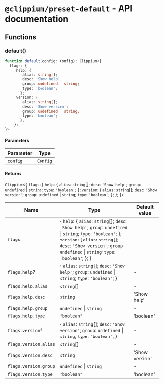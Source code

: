 # `@clippium/preset-default` - API documentation

## Functions

### default()

```ts
function default(config: Config): Clippium<{
  flags: {
     help: {
        alias: string[];
        desc: 'Show help';
        group: undefined | string;
        type: 'boolean';
       };
     version: {
        alias: string[];
        desc: 'Show version';
        group: undefined | string;
        type: 'boolean';
       };
    };
}>
```

#### Parameters

| Parameter | Type |
| ------ | ------ |
| `config` | `Config` |

#### Returns

`Clippium`\<\{
  `flags`: \{
     `help`: \{
        `alias`: `string`[];
        `desc`: `'Show help'`;
        `group`: `undefined` \| `string`;
        `type`: `'boolean'`;
       \};
     `version`: \{
        `alias`: `string`[];
        `desc`: `'Show version'`;
        `group`: `undefined` \| `string`;
        `type`: `'boolean'`;
       \};
    \};
 \}\>

| Name | Type | Default value |
| ------ | ------ | ------ |
| `flags` | \{ `help`: \{ `alias`: `string`[]; `desc`: `'Show help'`; `group`: `undefined` \| `string`; `type`: `'boolean'`; \}; `version`: \{ `alias`: `string`[]; `desc`: `'Show version'`; `group`: `undefined` \| `string`; `type`: `'boolean'`; \}; \} | - |
| `flags.help`? | \{ `alias`: `string`[]; `desc`: `'Show help'`; `group`: `undefined` \| `string`; `type`: `'boolean'`; \} | - |
| `flags.help.alias` | `string`[] | - |
| `flags.help.desc` | `string` | 'Show help' |
| `flags.help.group` | `undefined` \| `string` | - |
| `flags.help.type` | `"boolean"` | 'boolean' |
| `flags.version`? | \{ `alias`: `string`[]; `desc`: `'Show version'`; `group`: `undefined` \| `string`; `type`: `'boolean'`; \} | - |
| `flags.version.alias` | `string`[] | - |
| `flags.version.desc` | `string` | 'Show version' |
| `flags.version.group` | `undefined` \| `string` | - |
| `flags.version.type` | `"boolean"` | 'boolean' |
